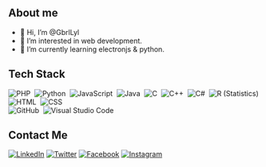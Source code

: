 
## About me
- 👋 Hi, I’m @GbrlLyl
- 👀 I’m interested in web development.
- 🌱 I’m currently learning electronjs & python.

## Tech Stack
![PHP](https://img.shields.io/badge/-PHP-05122A?style=flat&logo=python)&nbsp;
![Python](https://img.shields.io/badge/-Python-05122A?style=flat&logo=python)&nbsp;
![JavaScript](https://img.shields.io/badge/-JavaScript-05122A?style=flat&logo=javascript)&nbsp;
![Java](https://img.shields.io/badge/-Java-05122A?style=flat&logo=Java&logoColor=FFA518)&nbsp;
![C](https://img.shields.io/badge/-C-05122A?style=flat&logo=C&logoColor=A8B9CC)&nbsp;
![C++](https://img.shields.io/badge/-C++-05122A?style=flat&logo=C%2B%2B&logoColor=00599C)&nbsp;
![C#](https://img.shields.io/badge/-C#-05122A?style=flat&logo=C%2B%2B&logoColor=00599C)&nbsp;
![R (Statistics)](https://img.shields.io/badge/-R-05122A?style=flat&logo=R&logoColor=276DC3)\
![HTML](https://img.shields.io/badge/-HTML-05122A?style=flat&logo=HTML5)&nbsp;
![CSS](https://img.shields.io/badge/-CSS-05122A?style=flat&logo=CSS3&logoColor=1572B6)\
![GitHub](https://img.shields.io/badge/-GitHub-05122A?style=flat&logo=github)&nbsp;
![Visual Studio Code](https://img.shields.io/badge/-Visual%20Studio%20Code-05122A?style=flat&logo=visual-studio-code&logoColor=007ACC)&nbsp;

## Contact Me
[![LinkedIn](https://img.shields.io/badge/LinkedIn-0077B5?style=for-the-badge&logo=linkedin&logoColor=white)](https://www.linkedin.com/in/loyolagabriel/)
[![Twitter](https://img.shields.io/badge/Twitter-1DA1F2?style=for-the-badge&logo=twitter&logoColor=white)](https://twitter.com/GbrlLyl)
[![Facebook](https://img.shields.io/badge/Facebook-1877F2?style=for-the-badge&logo=facebook&logoColor=white)](https://www.facebook.com/GbrlLyl/)
[![Instagram](https://img.shields.io/badge/Instagram-E4405F?style=for-the-badge&logo=instagram&logoColor=white)](https://www.instagram.com/gbrllyl/)


<!---
## My Stats
![GbrlLyl's GitHub stats](https://github-readme-stats.vercel.app/api?username=GbrlLyl&show_icons=true)
GbrlLyl/GbrlLyl is a ✨ special ✨ repository because its `README.md` (this file) appears on your GitHub profile.
You can click the Preview link to take a look at your changes.
--->
